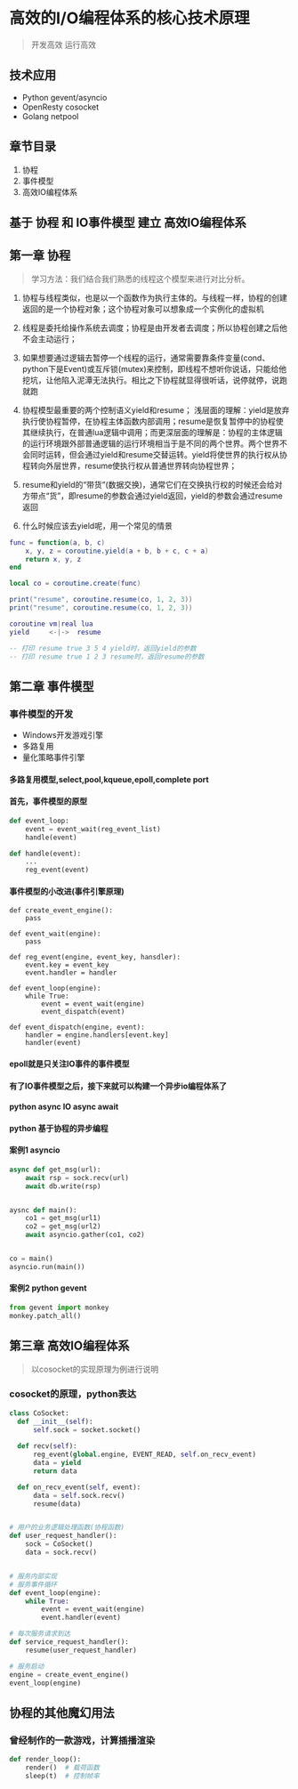 # 高效的I/O编程体系的核心技术原理
> 开发高效
> 运行高效

## 技术应用
* Python gevent/asyncio
* OpenResty cosocket
* Golang netpool

## 章节目录
1. 协程
2. 事件模型
3. 高效IO编程体系


## 基于 协程 和 IO事件模型 建立 高效IO编程体系


## 第一章 协程

> 学习方法：我们结合我们熟悉的线程这个模型来进行对比分析。

1. 协程与线程类似，也是以一个函数作为执行主体的。与线程一样，协程的创建返回的是一个协程对象；这个协程对象可以想象成一个实例化的虚拟机

2. 线程是委托给操作系统去调度；协程是由开发者去调度；所以协程创建之后他不会主动运行；

3. 如果想要通过逻辑去暂停一个线程的运行，通常需要靠条件变量(cond、python下是Event)或互斥锁(mutex)来控制，即线程不想听你说话，只能给他挖坑，让他陷入泥潭无法执行。相比之下协程就显得很听话，说停就停，说跑就跑

4. 协程模型最重要的两个控制语义yield和resume；
浅层面的理解：yield是放弃执行使协程暂停，在协程主体函数内部调用；resume是恢复暂停中的协程使其继续执行，在普通lua逻辑中调用；而更深层面的理解是：协程的主体逻辑的运行环境跟外部普通逻辑的运行环境相当于是不同的两个世界。两个世界不会同时运转，但会通过yield和resume交替运转。yield将使世界的执行权从协程转向外层世界，resume使执行权从普通世界转向协程世界；

5. resume和yield的“带货”(数据交换)，通常它们在交换执行权的时候还会给对方带点“货”，即resume的参数会通过yield返回，yield的参数会通过resume返回

6. 什么时候应该去yield呢，用一个常见的情景

```lua
func = function(a, b, c)
    x, y, z = coroutine.yield(a + b, b + c, c + a)
    return x, y, z
end

local co = coroutine.create(func)

print("resume", coroutine.resume(co, 1, 2, 3))
print("resume", coroutine.resume(co, 1, 2, 3))

coroutine vm|real lua
yield     <-|->  resume

-- 打印 resume true 3 5 4 yield时，返回yield的参数
-- 打印 resume true 1 2 3 resume时，返回resume的参数
```


## 第二章 事件模型

### 事件模型的开发
* Windows开发游戏引擎
* 多路复用
* 量化策略事件引擎


#### 多路复用模型,select,pool,kqueue,epoll,complete port

#### 首先，事件模型的原型

```python
def event_loop:
    event = event_wait(reg_event_list)
    handle(event)

def handle(event):
    ...
    reg_event(event)

```

#### 事件模型的小改进(事件引擎原理)
```
def create_event_engine():
    pass

def event_wait(engine):
    pass

def reg_event(engine, event_key, hansdler):
    event.key = event_key
    event.handler = handler

def event_loop(engine):
    while True:
        event = event_wait(engine)
        event_dispatch(event)

def event_dispatch(engine, event):
    handler = engine.handlers[event.key]
    handler(event)
```


#### epoll就是只关注IO事件的事件模型
#### 有了IO事件模型之后，接下来就可以构建一个异步io编程体系了


#### python async IO async await

#### python 基于协程的异步编程

#### 案例1 asyncio
```python
async def get_msg(url):
    await rsp = sock.recv(url)
    await db.write(rsp)


aysnc def main():
    co1 = get_msg(url1)
    co2 = get_msg(url2)
    await asyncio.gather(co1, co2)


co = main()
asyncio.run(main())

```

#### 案例2 python gevent
```python
from gevent import monkey
monkey.patch_all()
```


## 第三章 高效IO编程体系
> 以cosocket的实现原理为例进行说明

### cosocket的原理，python表达
```python
class CoSocket:
  def __init__(self):
      self.sock = socket.socket()
  
  def recv(self):
      reg_event(global.engine, EVENT_READ, self.on_recv_event)
      data = yield
      return data

  def on_recv_event(self, event):
      data = self.sock.recv()
      resume(data)


# 用户的业务逻辑处理函数(协程函数)
def user_request_handler():
    sock = CoSocket()
    data = sock.recv()


# 服务内部实现
# 服务事件循环
def event_loop(engine):
    while True:
        event = event_wait(engine)
        event.handler(event)

# 每次服务请求到达
def service_request_handler():
    resume(user_request_handler)

# 服务启动
engine = create_event_engine()
event_loop(engine)

```

## 协程的其他魔幻用法
### 曾经制作的一款游戏，计算插播渲染
```python
def render_loop():
    render()  # 载荷函数
    sleep(t)  # 控制帧率
```